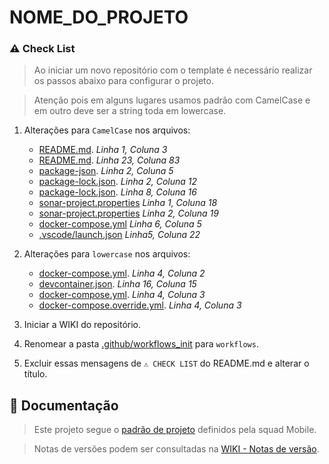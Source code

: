 # NOME_DO_PROJETO

### ⚠️ Check List
> Ao iniciar um novo repositório com o template é necessário realizar os passos abaixo para configurar o projeto.

> Atenção pois em alguns lugares usamos padrão com CamelCase e em outro deve ser a string toda em lowercase.

1.  Alterações para `CamelCase` nos arquivos:
    - [README.md](README.md#L1-L3). _Linha 1, Coluna 3_ 
    - [README.md](README.md#L23-L83). _Linha 23, Coluna 83_ 
    - [package-json](package.json#L2-L5). _Linha 2, Coluna 5_
    - [package-lock.json](package-lock.json#L2-L12). _Linha 2, Coluna 12_
    - [package-lock.json](package-lock.json#L8-L16). _Linha 8, Coluna 16_
    - [sonar-project.properties](sonar-project.properties#L6-L21) _Linha 1, Coluna 18_
    - [sonar-project.properties](sonar-project.properties#L2-L19) _Linha 2, Coluna 19_
    - [docker-compose.yml](docker-compose.yml#L6-L5) _Linha 6, Coluna 5_
    - [.vscode/launch.json](.vscode/launch.json#L5) _Linha5, Coluna 22_

2.  Alterações para `lowercase` nos arquivos:
    - [docker-compose.yml](.devcontainer/docker-compose.yml#L4-L2). _Linha 4, Coluna 2_ 
    - [devcontainer.json](.devcontainer/devcontainer.json#L16-L15). _Linha 16, Coluna 15_ 
    - [docker-compose.yml](docker-compose.yml#L4-L3). _Linha 4, Coluna 3_ 
    - [docker-compose.override.yml](docker-compose.override.yml#L4-L3). _Linha 4, Coluna 3_  

3. Iniciar a WIKI do repositório.
3. Renomear a pasta [.github/workflows_init](.github/workflows_init/CHECK_PULL_REQUEST.yml) para `workflows`.
4. Excluir essas mensagens de `⚠️ CHECK LIST`  do README.md e alterar o título.

## 📖 Documentação
> Este projeto segue o [padrão de projeto](https://github.com/vrsoftbr/VRMobileConvencoes/wiki) definidos pela squad Mobile.

> Notas de versões podem ser consultadas na [WIKI - Notas de versão](https://github.com/vrsoftbr/NOME_DO_PROJETO/wiki/Notas-de-vers%C3%A3o).
